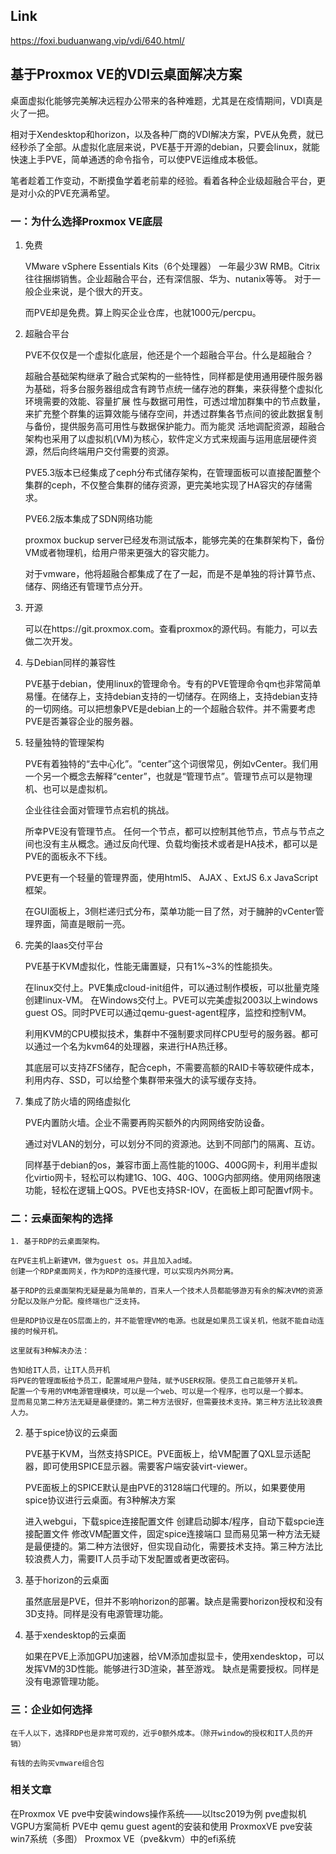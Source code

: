 
## Link

https://foxi.buduanwang.vip/vdi/640.html/

## 基于Proxmox VE的VDI云桌面解决方案

桌面虚拟化能够完美解决远程办公带来的各种难题，尤其是在疫情期间，VDI真是火了一把。

相对于Xendesktop和horizon，以及各种厂商的VDI解决方案，PVE从免费，就已经秒杀了全部。从虚拟化底层来说，PVE基于开源的debian，只要会linux，就能快速上手PVE，简单通透的命令指令，可以使PVE运维成本极低。

笔者趁着工作变动，不断摸鱼学着老前辈的经验。看着各种企业级超融合平台，更是对小众的PVE充满希望。

### 一：为什么选择Proxmox VE底层

1. 免费

    VMware vSphere Essentials Kits（6个处理器） 一年最少3W RMB。Citrix 往往捆绑销售。企业超融合平台，还有深信服、华为、nutanix等等。 对于一般企业来说，是个很大的开支。

     而PVE却是免费。算上购买企业仓库，也就1000元/percpu。

 2. 超融合平台

    PVE不仅仅是一个虚拟化底层，他还是个一个超融合平台。什么是超融合？

    超融合基础架构继承了融合式架构的一些特性，同样都是使用通用硬件服务器为基础，将多台服务器组成含有跨节点统一储存池的群集，来获得整个虚拟化环境需要的效能、容量扩展
    性与数据可用性，可透过增加群集中的节点数量，来扩充整个群集的运算效能与储存空间，并透过群集各节点间的彼此数据复制与备份，提供服务高可用性与数据保护能力。而为能灵
    活地调配资源，超融合架构也采用了以虚拟机(VM)为核心，软件定义方式来规画与运用底层硬件资源，然后向终端用户交付需要的资源。


    PVE5.3版本已经集成了ceph分布式储存架构，在管理面板可以直接配置整个集群的ceph，不仅整合集群的储存资源，更完美地实现了HA容灾的存储需求。

    PVE6.2版本集成了SDN网络功能

    proxmox buckup server已经发布测试版本，能够完美的在集群架构下，备份VM或者物理机，给用户带来更强大的容灾能力。

    对于vmware，他将超融合都集成了在了一起，而是不是单独的将计算节点、储存、网络还有管理节点分开。

 3. 开源

    可以在https://git.proxmox.com。查看proxmox的源代码。有能力，可以去做二次开发。

 4. 与Debian同样的兼容性

    PVE基于debian，使用linux的管理命令。专有的PVE管理命令qm也非常简单易懂。在储存上，支持debian支持的一切储存。在网络上，支持debian支持的一切网络。可以把想象PVE是debian上的一个超融合软件。并不需要考虑PVE是否兼容企业的服务器。

 5. 轻量独特的管理架构

    PVE有着独特的“去中心化”。“center”这个词很常见，例如vCenter。我们用一个另一个概念去解释“center”，也就是“管理节点”。管理节点可以是物理机、也可以是虚拟机。

    企业往往会面对管理节点宕机的挑战。

    所幸PVE没有管理节点。
    任何一个节点，都可以控制其他节点，节点与节点之间也没有主从概念。通过反向代理、负载均衡技术或者是HA技术，都可以是PVE的面板永不下线。

     PVE更有一个轻量的管理界面，使用html5、 AJAX 、ExtJS 6.x JavaScript框架。


     在GUI面板上，3侧栏递归式分布，菜单功能一目了然，对于臃肿的vCenter管理界面，简直是眼前一亮。

 6. 完美的laas交付平台

    PVE基于KVM虚拟化，性能无庸置疑，只有1%~3%的性能损失。

    在linux交付上。PVE集成cloud-init组件，可以通过制作模板，可以批量克隆创建linux-VM。
    在Windows交付上。PVE可以完美虚拟2003以上windows guest OS。同时PVE可以通过qemu-guest-agent程序，监控和控制VM。

    利用KVM的CPU模拟技术，集群中不强制要求同样CPU型号的服务器。都可以通过一个名为kvm64的处理器，来进行HA热迁移。

    其底层可以支持ZFS储存，配合ceph，不需要高额的RAID卡等软硬件成本，利用内存、SSD，可以给整个集群带来强大的读写缓存支持。

7. 集成了防火墙的网络虚拟化

    PVE内置防火墙。企业不需要再购买额外的内网网络安防设备。

    通过对VLAN的划分，可以划分不同的资源池。达到不同部门的隔离、互访。

    同样基于debian的os，兼容市面上高性能的100G、400G网卡，利用半虚拟化virtio网卡，轻松可以构建1G、10G、40G、100G内部网络。使用网络限速功能，轻松在逻辑上QOS。PVE也支持SR-IOV，在面板上即可配置vf网卡。

### 二：云桌面架构的选择

    1. 基于RDP的云桌面架构。

    在PVE主机上新建VM，做为guest os。并且加入ad域。
    创建一个RDP桌面网关，作为RDP的连接代理，可以实现内外网分离。

    基于RDP的云桌面架构无疑是最为简单的，百来人一个技术人员都能够游刃有余的解决VM的资源分配以及账户分配。瘦终端也广泛支持。

    但是RDP协议是在OS层面上的，并不能管理VM的电源。也就是如果员工误关机，他就不能自动连接的时候开机。

    这里就有3种解决办法：

    告知给IT人员，让IT人员开机
    将PVE的管理面板给予员工，配置域用户登陆，赋予USER权限。使员工自己能够开关机。
    配置一个专用的VM电源管理模块，可以是一个web、可以是一个程序，也可以是一个脚本。
    显而易见第二种方法无疑是最便捷的。第二种方法很好，但需要技术支持。第三种方法比较浪费人力。

2. 基于spice协议的云桌面

    PVE基于KVM，当然支持SPICE。PVE面板上，给VM配置了QXL显示适配器，即可使用SPICE显示器。需要客户端安装virt-viewer。

    PVE面板上的SPICE默认是由PVE的3128端口代理的。所以，如果要使用spice协议进行云桌面。有3种解决方案

    进入webgui，下载spice连接配置文件
    创建启动脚本/程序，自动下载spcie连接配置文件
    修改VM配置文件，固定spice连接端口
    显而易见第一种方法无疑是最便捷的。第二种方法很好，但实现自动化，需要技术支持。第三种方法比较浪费人力，需要IT人员手动下发配置或者更改密码。

3. 基于horizon的云桌面

    虽然底层是PVE，但并不影响horizon的部署。缺点是需要horizon授权和没有3D支持。同样是没有电源管理功能。

4. 基于xendesktop的云桌面

    如果在PVE上添加GPU加速器，给VM添加虚拟显卡，使用xendesktop，可以发挥VM的3D性能。能够进行3D渲染，甚至游戏。 缺点是需要授权。同样是没有电源管理功能。

### 三：企业如何选择

    在千人以下，选择RDP也是非常可观的，近乎0额外成本。（除开window的授权和IT人员的开销）

    有钱的去购买vmware组合包

### 相关文章

在Proxmox VE pve中安装windows操作系统——以ltsc2019为例
pve虚拟机VGPU方案简析
PVE中 qemu guest agent的安装和使用
ProxmoxVE pve安装win7系统（多图）
Proxmox VE（pve&kvm）中的efi系统
